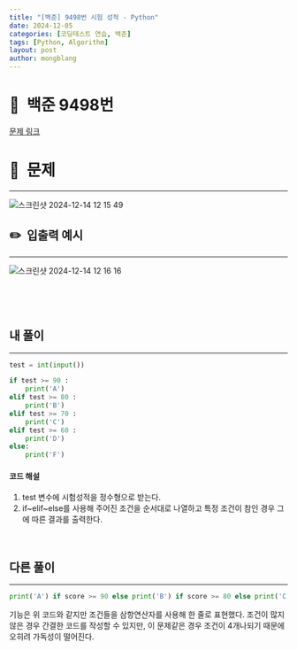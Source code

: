 ```yaml
---
title: "[백준] 9498번 시험 성적 - Python"
date: 2024-12-05  
categories: [코딩테스트 연습, 백준]
tags: [Python, Algorithm]
layout: post
author: mongblang
---
```


# 📌&nbsp; **백준 9498번**
[문제 링크](https://www.acmicpc.net/problem/9498)  

# 📝&nbsp; **문제**
---
![스크린샷 2024-12-14 12 15 49](https://github.com/user-attachments/assets/752a280b-db1b-43eb-ae65-58ff5bbbfbc0)


## ✏️&nbsp; **입출력 예시**
---
![스크린샷 2024-12-14 12 16 16](https://github.com/user-attachments/assets/10d7c9d9-8e42-4bc0-b01d-d014e1a77065)




&nbsp;  

&nbsp;   
   


## **내 풀이**  
---  

```python
test = int(input())

if test >= 90 :
    print('A')  
elif test >= 80 :  
    print('B') 
elif test >= 70 :
    print('C')
elif test >= 60 :
    print('D')
else:
    print('F')
```

#### **코드 해설**
1. test 변수에 시험성적을 정수형으로 받는다.  
2. if~elif~else를 사용해 주어진 조건을 순서대로 나열하고 특정 조건이 참인 경우 그에 따른 결과를 출력한다.

&nbsp;   
## **다른 풀이**   
---

```python
print('A') if score >= 90 else print('B') if score >= 80 else print('C') if score >= 70 else print('D') if score >= 60 else print('F')
```
기능은 위 코드와 같지만 조건들을 삼항연산자를 사용해 한 줄로 표현했다. 조건이 많지 않은 경우 간결한 코드를 작성할 수 있지만, 이 문제같은 경우 조건이 4개나되기 때문에 오히려 가독성이 떨어진다.  

&nbsp;   

